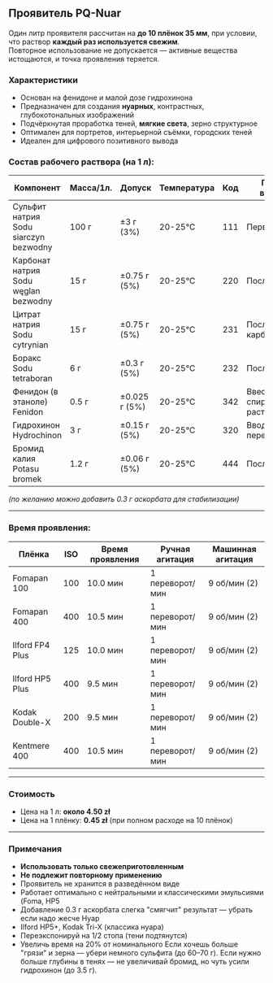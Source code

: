 ## Проявитель PQ-Nuar

Один литр проявителя рассчитан на **до 10 плёнок 35 мм**, при условии, что раствор **каждый раз используется свежим**.  
Повторное использование не допускается — активные вещества истощаются, и точка проявления теряется.

### Характеристики
- Основан на фенидоне и малой дозе гидрохинона
- Предназначен для создания **нуарных**, контрастных, глубокотональных изображений
- Подчёркнутая проработка теней, **мягкие света**, зерно структурное
- Оптимален для портретов, интерьерной съёмки, городских теней
- Идеален для цифрового позитивного вывода

### Состав рабочего раствора (на 1 л):

| Компонент                                   | Масса/1л. | Допуск        | Температура | Код  | Порядок введения                  |
|---------------------------------------------|-----------|---------------|-------------|------|-----------------------------------|
| Сульфит натрия<br/>Sodu siarczyn bezwodny   | 100 г     | ±3 г (3%)     | 20-25°C     | 111  | Первый                            |
| Карбонат натрия<br/>Sodu węglan bezwodny    | 15 г      | ±0.75 г (5%)  | 20-25°C     | 220  | После сульфита                    |
| Цитрат натрия<br/>Sodu cytrynian            | 15 г      | ±0.75 г (5%)  | 20-25°C     | 231  | После карбоната                   |
| Боракс<br/>Sodu tetraboran                  | 6 г       | ±0.3 г (5%)   | 20-25°C     | 232  | После цитрата                     |
| Фенидон (в этаноле)<br/>Fenidon             | 0.5 г     | ±0.025 г (5%) | 20-25°C     | 342  | Ввести в виде спиртового раствора |
| Гидрохинон<br/>Hydrochinon                  | 3 г       | ±0.15 г (5%)  | 20-25°C     | 320  | Вводить при перемешивании         |
| Бромид калия<br/>Potasu bromek              | 1.2 г     | ±0.06 г (5%)  | 20-25°C     | 444  | Последним                         |

*(по желанию можно добавить 0.3 г аскорбата для стабилизации)*

---

### Время проявления:

| Плёнка           | ISO | Время проявления | Ручная агитация  | Машинная агитация |
|------------------|-----|------------------|------------------|-------------------|
| Fomapan 100      | 100 | 10.0 мин         | 1 переворот/мин  | 9 об/мин (2)      |
| Fomapan 400      | 400 | 10.5 мин         | 1 переворот/мин  | 9 об/мин (2)      |
| Ilford FP4 Plus  | 125 | 10.0 мин         | 1 переворот/мин  | 9 об/мин (2)      |
| Ilford HP5 Plus  | 400 | 9.5 мин          | 1 переворот/мин  | 9 об/мин (2)      |
| Kodak Double-X   | 200 | 9.5 мин          | 1 переворот/мин  | 9 об/мин (2)      |
| Kentmere 400     | 400 | 10.5 мин         | 1 переворот/мин  | 9 об/мин (2)      |

---

### Стоимость

- Цена на 1 л: **около 4.50 zł**
- Цена на 1 плёнку: **0.45 zł** (при полном расходе на 10 плёнок)

---

### Примечания
- **Использовать только свежеприготовленным**
- **Не подлежит повторному применению**
- Проявитель не хранится в разведённом виде
- Работает оптимально с нейтральными и классическими эмульсиями (Foma, HP5
- Добавление 0.3 г аскорбата  слегка "смягчит" результат — убрать если надо жесче
Нуар
- Ilford HP5+, Kodak Tri-X (классика нуара)
- Переэкспонируй на 1/2 стопа (тени подтянутся)
- Увеличь время на 20% от номинального
Если хочешь больше "грязи" и зерна — убери немного сульфита (до 60–70 г).
Если нужно больше глубины в тенях — не увеличивай бромид, но чуть усили гидрохинон (до 3.5 г).

